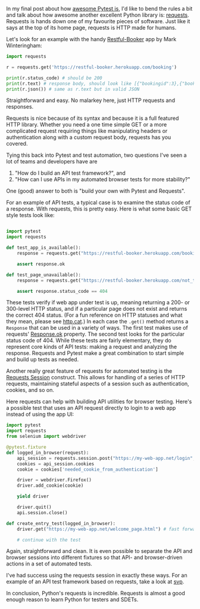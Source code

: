 In my final post about how [awesome Pytest is](https://simplythetest.tumblr.com/post/188858906385/pytest-the-awesome-parts), I'd like to bend the rules a bit and talk about how awesome another excellent Python library is: [requests](https://pypi.org/project/requests/). Requests is hands down one of my favourite pieces of software. Just like it says at the top of its home page, requests is HTTP made for humans. 

Let's look for an example with the handy [Restful-Booker](https://restful-booker.herokuapp.com/apidoc/index.html) app by Mark Winteringham:

```python
import requests

r = requests.get('https://restful-booker.herokuapp.com/booking')

print(r.status_code) # should be 200
print(r.text) # response body, should look like [{"bookingid":3},{"bookingid":1},...
print(r.json()) # same as r.text but in valid JSON

```

Straightforward and easy. No malarkey here, just HTTP requests and responses. 

Requests is nice because of its syntax and because it is a full featured HTTP library. Whether you need a one time simple GET or a more complicated request requiring things like manipulating headers or authentication along with a custom request body, requests has you covered.

Tying this back into Pytest and test automation, two questions I've seen a lot of teams and developers have are

1. "How do I build an API test framework?", and
2. "How can I use APIs in my automated browser tests for more stability?"

One (good) answer to both is "build your own with Pytest and Requests". 

For an example of API tests, a typical case is to examine the status code of a response. With requests, this is pretty easy. Here is what some basic GET style tests look like:

```python

import pytest
import requests

def test_app_is_available():
    response = requests.get("https://restful-booker.herokuapp.com/booking")

    assert response.ok

def test_page_unavailable():
    response = requests.get("https://restful-booker.herokuapp.com/not_there.html")

    assert response.status_code == 404

```

These tests verify if web app under test is up, meaning returning a 200- or 300-level HTTP status, and if a particular page does not exist and returns the correct 404 status. (For a fun reference on HTTP statuses and what they mean, please see [http.cat](http://http.cat).) In each case the `.get()` method returns a `Response` that can be used in a variety of ways. The first test makes use of requests' [Response.ok](https://2.python-requests.org//en/master/api/#requests.Response.ok) property. The second test looks for the particular status code of 404. While these tests are fairly elementary, they do represent core kinds of API tests: making a request and analyzing the response. Requests and Pytest make a great combination to start simple and build up tests as needed.

Another really great feature of requests for automated testing is the [Requests Session](https://2.python-requests.org//en/master/api/#requests.Session) construct. This allows for handling of a series of HTTP requests, maintaining stateful aspects of a session such as authentication, cookies, and so on. 

Here requests can help with building API utilities for browser testing. Here's a possible test that uses an API request directly to login to a web app instead of using the app UI:

```python
import pytest
import requests
from selenium import webdriver

@pytest.fixture
def logged_in_browser(request):
    api_session = requests.session.post("https://my-web-app.net/login", auth=('myuser', 'mypass'))
    cookies = api_session.cookies
    cookie = cookies['needed_cookie_from_authentication']

    driver = webdriver.Firefox()
    driver.add_cookie(cookie)

    yield driver

    driver.quit()
    api.session.close()

def create_entry_test(logged_in_browser):
    driver.get("https://my-web-app.net/welcome_page.html") # fast forward to the desired page

    # continue with the test

```

Again, straightforward and clean. It is even possible to separate the API and browser sessions into different fixtures so that API- and browser-driven actions in a set of automated tests. 

I've had success using the requests session in exactly these ways. For an example of an API test framework based on requests, take a look at [svp](https://github.com/joshmgrant/svp).

In conclusion, Python's requests is incredible. Requests is almost a good enough reason to learn Python for testers and SDETs. 
